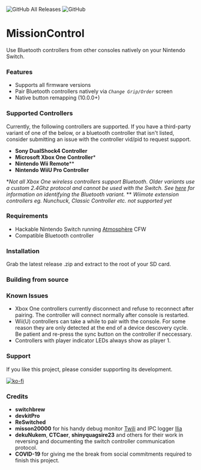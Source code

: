 ![GitHub All Releases](https://img.shields.io/github/downloads/ndeadly/MissionControl/total)
![GitHub](https://img.shields.io/github/license/ndeadly/MissionControl)

# MissionControl
Use Bluetooth controllers from other consoles natively on your Nintendo Switch.

### Features
* Supports all firmware versions
* Pair Bluetooth controllers natively via *`Change Grip/Order`* screen
* Native button remapping (10.0.0+)

### Supported Controllers
 Currently, the following controllers are supported. If you have a third-party variant of one of the below, or a bluetooth controller that isn't listed, consider submitting an issue with the controller vid/pid to request support.

* __Sony DualShock4 Controller__
* __Microsoft Xbox One Controller__*
* __Nintendo Wii Remote__**
* __Nintendo WiiU Pro Controller__

**Not all Xbox One wireless controllers support Bluetooth. Older variants use a custom 2.4Ghz protocol and cannot be used with the Switch. See [here](https://support.xbox.com/help/hardware-network/accessories/connect-and-troubleshoot-xbox-one-bluetooth-issues) for information on identifying the Bluetooth variant.*
** *Wiimote extension controllers eg. Nunchuck, Classic Controller etc. not supported yet*

### Requirements
* Hackable Nintendo Switch running [Atmosphère](https://github.com/Atmosphere-NX/Atmosphere/releases) CFW
* Compatible Bluetooth controller

### Installation
Grab the latest release .zip and extract to the root of your SD card.

### Building from source

### Known Issues
* Xbox One controllers currently disconnect and refuse to reconnect after pairing. The controller will connect normally after console is restarted.
* Wii(U) controllers can take a while to pair with the console. For some reason they are only detected at the end of a device descovery cycle. Be patient and re-press the sync button on the controller if neccessary.
* Controllers with player indicator LEDs always show as player 1.

### Support
If you like this project, please consider supporting its development.

[![ko-fi](https://www.ko-fi.com/img/githubbutton_sm.svg)](https://ko-fi.com/J3J01BZZ6)

### Credits
* __switchbrew__
* __devkitPro__
* __ReSwitched__
* __misson20000__ for his handy debug monitor [Twili](https://github.com/misson20000/twili) and IPC logger [Ilia](https://github.com/misson20000/ilia)
* __dekuNukem__, __CTCaer__, __shinyquagsire23__ and others for their work in reversing and documenting the switch controller communication protocol.
* __COVID-19__ for giving me the break from social commitments required to finish this project.